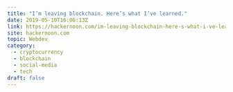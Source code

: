 ```yaml
---
title: "I’m leaving blockchain. Here’s what I’ve learned."
date: 2019-05-10T16:06:13Z
link: https://hackernoon.com/im-leaving-blockchain-here-s-what-i-ve-learned-1fea6ccbe641?source=rss----3a8144eabfe3---4&utm_medium=RSS&utm_source=hune
site: hackernoon.com
topic: Webdev
category:
  - cryptocurrency
  - blockchain
  - social-media
  - tech
draft: false
---
```


